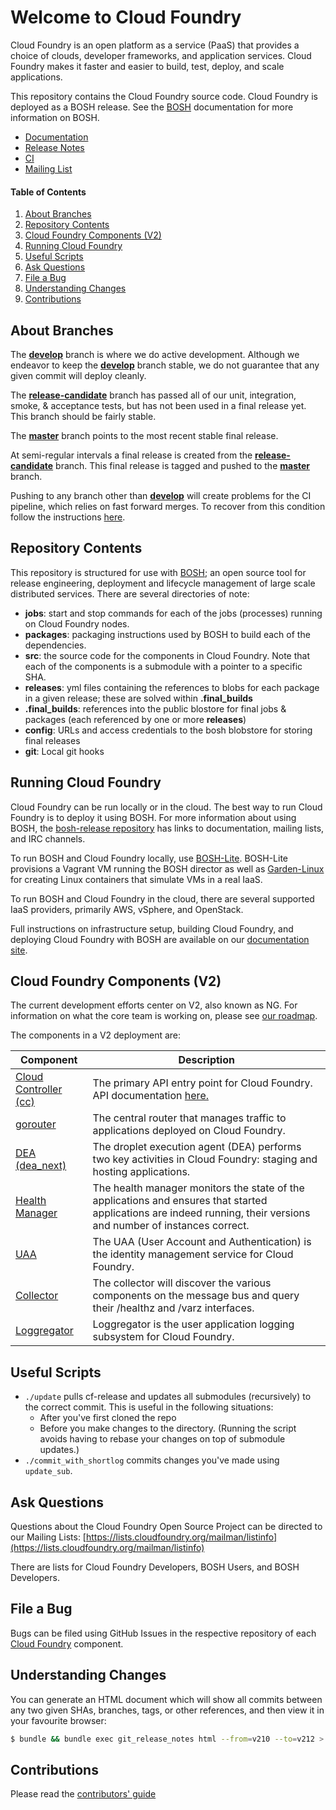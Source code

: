 # Welcome to Cloud Foundry

Cloud Foundry is an open platform as a service (PaaS) that provides a choice of clouds, developer frameworks, and application services. Cloud Foundry makes it faster and easier to build, test, deploy, and scale applications.

This repository contains the Cloud Foundry source code. Cloud Foundry is deployed as a BOSH release.  See the [BOSH](http://bosh.io/) documentation for more information on BOSH.

* [Documentation](http://docs.cloudfoundry.org/)
* [Release Notes](https://github.com/cloudfoundry/cf-release/releases)
* [CI](https://runtime.ci.cf-app.com/pipelines/cf-release?groups=cf-release)
* [Mailing List](https://lists.cloudfoundry.org/archives/list/cf-dev@lists.cloudfoundry.org/)

#### Table of Contents
1. [About Branches](#about-branches)
1. [Repository Contents](#repository-contents)
1. [Cloud Foundry Components (V2)](#cloud-foundry-components-v2)
1. [Running Cloud Foundry](#running-cloud-foundry)
1. [Useful Scripts](#useful-scripts)
1. [Ask Questions](#ask-questions)
1. [File a Bug](#file-a-bug)
1. [Understanding Changes](#understanding-changes)
1. [Contributions](#contributions)

## About Branches

The [**develop**](https://github.com/cloudfoundry/cf-release/tree/develop) branch is where we do active development. Although we endeavor to keep the [**develop**](https://github.com/cloudfoundry/cf-release/tree/develop) branch stable, we do not guarantee that any given commit will deploy cleanly.

The [**release-candidate**](https://github.com/cloudfoundry/cf-release/tree/release-candidate) branch has passed all of our unit, integration, smoke, & acceptance tests, but has not been used in a final release yet. This branch should be fairly stable.

The [**master**](https://github.com/cloudfoundry/cf-release/tree/master) branch points to the most recent stable final release.

At semi-regular intervals a final release is created from the [**release-candidate**](https://github.com/cloudfoundry/cf-release/tree/release-candidate) branch. This final release is tagged and pushed to the [**master**](https://github.com/cloudfoundry/cf-release/tree/master) branch.

Pushing to any branch other than [**develop**](https://github.com/cloudfoundry/cf-release/tree/develop) will create problems for the CI pipeline, which relies on fast forward merges. To recover from this condition follow the instructions [here](docs/fix_commit_to_master.md).

## Repository Contents

This repository is structured for use with [BOSH](http://github.com/cloudfoundry/bosh); an open source tool for release engineering, deployment and lifecycle management of large scale distributed services. There are several directories of note:

- **jobs**: start and stop commands for each of the jobs (processes) running on Cloud Foundry nodes.
- **packages**: packaging instructions used by BOSH to build each of the dependencies.
- **src**: the source code for the components in Cloud Foundry. Note that each of the components is a submodule with a pointer to a specific SHA.
- **releases**: yml files containing the references to blobs for each package in a given release; these are solved within **.final_builds**
- **.final_builds**: references into the public blostore for final jobs & packages (each referenced by one or more **releases**)
- **config**: URLs and access credentials to the bosh blobstore for storing final releases
- **git**: Local git hooks

## Running Cloud Foundry

Cloud Foundry can be run locally or in the cloud.  The best way to run Cloud Foundry is to deploy it using BOSH.  For more information about using BOSH, the [bosh-release repository](https://github.com/cloudfoundry/bosh) has links to documentation, mailing lists, and IRC channels.

To run BOSH and Cloud Foundry locally, use [BOSH-Lite](https://github.com/cloudfoundry/bosh-lite).  BOSH-Lite provisions a Vagrant VM running the BOSH director as well as [Garden-Linux](https://github.com/cloudfoundry-incubator/garden-linux) for creating Linux containers that simulate VMs in a real IaaS.

To run BOSH and Cloud Foundry in the cloud, there are several supported IaaS providers, primarily AWS, vSphere, and OpenStack.

Full instructions on infrastructure setup, building Cloud Foundry, and deploying Cloud Foundry with BOSH are available on our [documentation site](http://docs.cloudfoundry.org/deploying/).

## Cloud Foundry Components (V2)

The current development efforts center on V2, also known as NG. For information on what the core team is working on, please see [our roadmap](http://github.com/cloudfoundry-community/cf-docs-contrib/wiki#roadmap-and-trackers).

The components in a V2 deployment are:

| Component                                                                     | Description                                                                                                                                                         |
|-------------------------------------------------------------------------------|---------------------------------------------------------------------------------------------------------------------------------------------------------------------|
| [Cloud Controller (cc)](http://github.com/cloudfoundry/cloud_controller_ng) | The primary API entry point for Cloud Foundry. API documentation [here.](http://apidocs.cloudfoundry.org)                                                                                                                     |
| [gorouter](https://github.com/cloudfoundry/gorouter)                          | The central router that manages traffic to applications deployed on Cloud Foundry.                                                                                  |
| [DEA (dea_next)](https://github.com/cloudfoundry/dea_ng)                      | The droplet execution agent (DEA) performs two key activities in Cloud Foundry: staging and hosting applications.                                                   |
| [Health Manager](https://github.com/cloudfoundry/hm9000)                      | The health manager monitors the state of the applications and ensures that started applications are indeed running, their versions and number of instances correct. |
| [UAA](https://github.com/cloudfoundry/uaa)                                    | The UAA (User Account and Authentication) is the identity management service for Cloud Foundry.                                           |
| [Collector](https://github.com/cloudfoundry/collector)                                    | The collector will discover the various components on the message bus and query their /healthz and /varz interfaces.                                           |
| [Loggregator](https://github.com/cloudfoundry/loggregator)                                    | Loggregator is the user application logging subsystem for Cloud Foundry.                                           |



## Useful Scripts

* `./update` pulls cf-release and updates all submodules (recursively) to the correct commit.
This is useful in the following situations:
  * After you've first cloned the repo
  * Before you make changes to the directory. (Running the script avoids having to rebase your changes on top of submodule updates.)
* `./commit_with_shortlog` commits changes you've made using `update_sub`.

## Ask Questions

Questions about the Cloud Foundry Open Source Project can be directed to our Mailing Lists: 
[https://lists.cloudfoundry.org/mailman/listinfo](https://lists.cloudfoundry.org/mailman/listinfo)

There are lists for Cloud Foundry Developers, BOSH Users, and BOSH Developers.

## File a Bug

Bugs can be filed using GitHub Issues in the respective repository of each [Cloud Foundry](http://github.com/cloudfoundry) component.

## Understanding Changes

You can generate an HTML document which will show all commits between any two given SHAs, branches, tags, or other references, and then view it in your favourite browser:

```sh
$ bundle && bundle exec git_release_notes html --from=v210 --to=v212 > /tmp/changes.html && open /tmp/changes.html
```

## Contributions

Please read the [contributors' guide](https://github.com/cloudfoundry/cf-release/blob/master/CONTRIBUTING.md) 

